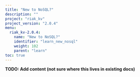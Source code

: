 ```yaml
---
title: "New to NoSQL?"
description: ""
project: "riak_kv"
project_version: "2.0.4"
menu:
  riak_kv-2.0.4:
    name: "New to NoSQL?"
    identifier: "learn_new_nosql"
    weight: 102
    parent: "learn"
toc: true
---
```


**TODO: Add content (not sure where this lives in existing docs)**
